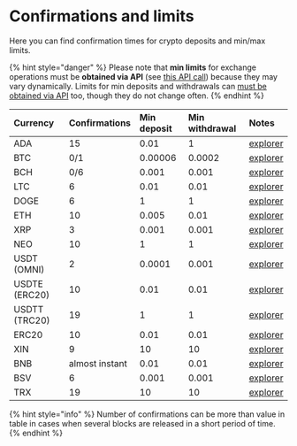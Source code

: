# Confirmations and limits

Here you can find confirmation times for crypto deposits and min/max limits.

{% hint style="danger" %}
Please note that **min limits** for exchange operations must be **obtained via API** \(see [this API call](api-documentation/api-reference.md#get-list-of-exchangeable-currency-pairs)\) because they may vary dynamically. Limits for min deposits and withdrawals can [must be obtained via API](api-documentation/api-reference.md#get-list-of-supported-currencies) too, though they do not change often.
{% endhint %}

| Currency | Confirmations | Min deposit | Min withdrawal | Notes |
| :--- | :--- | :--- | :--- | :--- |
| ADA | 15 | 0.01 | 1 | [explorer](https://cardanoexplorer.com/) |
| BTC | 0/1 | 0.00006 | 0.0002 | [explorer](https://www.blockchain.com/explorer) |
| BCH | 0/6 | 0.001 | 0.001 | [explorer](https://explorer.bitcoin.com/bch) |
| LTC | 6 | 0.01 | 0.01 | [explorer](https://live.blockcypher.com/ltc/) |
| DOGE | 6 | 1 | 1 | [explorer](https://live.blockcypher.com/doge/) |
| ETH | 10 | 0.005 | 0.01 | [explorer](http://etherscan.io/) |
| XRP | 3 | 0.001 | 0.001 | [explorer](https://xrpcharts.ripple.com/#/) |
| NEO | 10 | 1 | 1 | [explorer](https://neotracker.io/) |
| USDT \(OMNI\) | 2 | 0.0001 | 0.001 | [explorer](https://omniexplorer.info/) |
| USDTE \(ERC20\) | 10 | 0.01 | 0.01 | [explorer](http://etherscan.io/) |
| USDTT \(TRC20\) | 19 | 1 | 1 | [explorer](https://tronscan.org/) |
| ERC20 | 10 | 0.01 | 0.01 | [explorer](http://etherscan.io/) |
| XIN | 9 | 10 | 10 | [explorer](https://explorer.optimusway.io/) |
| BNB | almost instant | 0.01 | 0.01 | [explorer](http://etherscan.io/) |
| BSV | 6 | 0.001 | 0.001 | [explorer](https://blockchair.com/) |
| TRX | 19 | 10 | 10 | [explorer](https://tronscan.org/) |

{% hint style="info" %}
Number of confirmations can be more than value in table in cases when several blocks are released in a short period of time.
{% endhint %}

